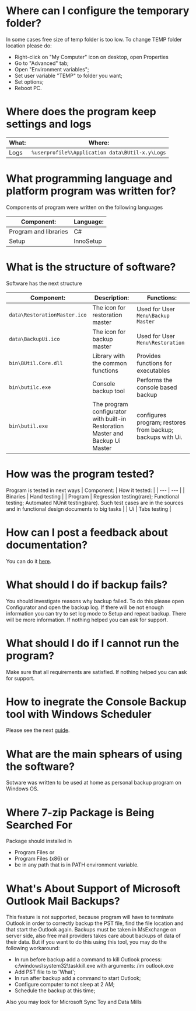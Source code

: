 # Where can I configure the temporary folder?
In some cases free size of temp folder is too low. To change TEMP folder location please do:

- Right-click on "My Computer" icon on desktop, open Properties
- Go to "Advanced" tab;
- Open "Environment variables";
- Set user variable "TEMP" to folder you want;
- Set options;
- Reboot PC.

# Where does the program keep settings and logs

| What: | Where: |
| --- | --- | 
| Logs | ``` %userprofile%\Application data\BUtil-x.y\Logs ``` |

# What programming language and platform program was written for?
Components of program were written on the following languages

| Component: | Language: |
| --- | --- | 
| Program and libraries | C# |
| Setup | InnoSetup |

# What is the structure of software?
Software has the next structure

| Component: | Description: | Functions: |
| --- | --- | --- | 
| ```data\RestorationMaster.ico``` | The icon for restoration master | Used for User ```Menu\Backup Master``` |
| ```data\BackupUi.ico``` | The icon for backup master | Used for User ```Menu\Restoration``` |
| ```bin\BUtil.Core.dll``` | Library with the common functions | Provides functions for executables |
| ```bin\butilc.exe``` | Console backup tool | Performs the console based backup |
| ```bin\butil.exe``` | The program configurator with built-in Restoration Master and Backup Ui Master | configures program; restores from backup; backups with Ui. |


# How was the program tested?
Program is tested in next ways
| Component: | How it tested: |
| --- | --- | 
|  Binaries | Hand testing |
|  Program | Regression testing(rare); Functional testing; Automated NUnit testing(rare). Such test cases are in the sources and in functional design documents to big tasks |
|  Ui | Tabs testing |

# How can I post a feedback about documentation?
You can do it [here](https://github.com/drweb86/butil/issues).

# What should I do if backup fails?
You should investigate reasons why backup failed. To do this please open Configurator and open the backup log. If there will be not enough information you can try to set log mode to Setup and repeat backup. There will be more information. If nothing helped you can ask for support.

# What should I do if I cannot run the program?
Make sure that all requirements are satisfied. If nothing helped you can ask for support.

# How to inegrate the Console Backup tool with Windows Scheduler
Please see the next [guide](../Schedule/Integration%20with%20Windows%20Scheduler.md).

# What are the main sphears of using the software?
Sotware was written to be used at home as personal backup program on Windows OS.

# Where 7-zip Package is Being Searched For
Package should installed in
- Program Files or
- Program Files (x86) or
- be in any path that is in PATH environment variable.

# What's About Support of Microsoft Outlook Mail Backups?
This feature is not supported, because program will have to terminate Outlook in order to correctly backup the PST file, find the file location and that start the Outlook again. Backups must be taken in MsExchange on server side, also free mail providers takes care about backups of data of their data.
But if you want to do this using this tool, you may do the following workaround:
- In run before backup add a command to kill Outlook process: c:\windows\system32\taskkill.exe with arguments: /im outlook.exe
- Add PST file to to 'What';
- In run after backup add a command to start Outlook;
- Configure computer to not sleep at 2 AM;
- Schedule the backup at this time;

Also you may look for Microsoft Sync Toy and Data Mills
